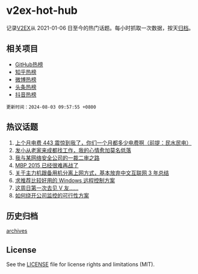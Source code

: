 # v2ex-hot-hub

 记录[V2EX](https://www.v2ex.com/)从 2021-01-06 日至今的热门话题。每小时抓取一次数据，按天[归档](archives)。
 
 ## 相关项目

- [GitHub热榜](https://github.com/lonnyzhang423/github-hot-hub)
- [知乎热榜](https://github.com/lonnyzhang423/zhihu-hot-hub)
- [微博热榜](https://github.com/lonnyzhang423/weibo-hot-hub)
- [头条热榜](https://github.com/lonnyzhang423/toutiao-hot-hub)
- [抖音热榜](https://github.com/lonnyzhang423/douyin-hot-hub)


 `更新时间：2024-08-03 09:57:55 +0800`

## 热议话题

1. [上个月电费 443 震惊到我了，你们一个月都多少电费啊（前提：民水民电）](https://www.v2ex.com/t/1061951)
1. [发小从老家来成都找工作，我的心情愈加莫名低落](https://www.v2ex.com/t/1061936)
1. [我与某网络安全公司的一裁二审之路](https://www.v2ex.com/t/1061925)
1. [MBP 2015 已经很难再战了](https://www.v2ex.com/t/1062005)
1. [关于主力机跟备用机分离上网方式，基本放弃中文互联网 3 年总结](https://www.v2ex.com/t/1061957)
1. [求推荐比较好用的 Windows 远程控制方案](https://www.v2ex.com/t/1062036)
1. [这周日第一次去见 V 友……](https://www.v2ex.com/t/1061926)
1. [如何绕开公司监控的可行性方案](https://www.v2ex.com/t/1062053)

## 历史归档

[archives](archives)

## License

See the [LICENSE](LICENSE) file for license rights and limitations (MIT).
